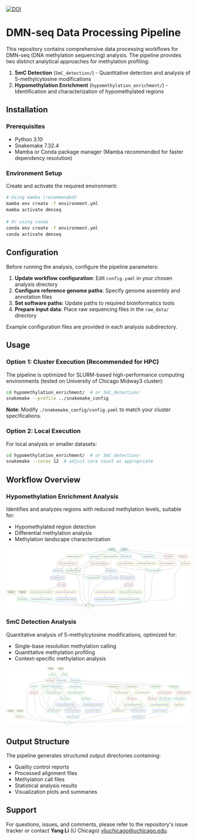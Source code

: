 [![DOI](https://zenodo.org/badge/965719200.svg)](https://doi.org/10.5281/zenodo.17211256)

# DMN-seq Data Processing Pipeline

This repository contains comprehensive data processing workflows for DMN-seq (DNA methylation sequencing) analysis. The pipeline provides two distinct analytical approaches for methylation profiling:

1. **5mC Detection** (`5mC_detection/`) - Quantitative detection and analysis of 5-methylcytosine modifications
2. **Hypomethylation Enrichment** (`hypomethylation_enrichment/`) - Identification and characterization of hypomethylated regions

## Installation

### Prerequisites
- Python 3.10
- Snakemake 7.32.4
- Mamba or Conda package manager (Mamba recommended for faster dependency resolution)

### Environment Setup

Create and activate the required environment:

```bash
# Using mamba (recommended)
mamba env create -f environment.yml
mamba activate dmnseq

# Or using conda
conda env create -f environment.yml
conda activate dmnseq
```

## Configuration

Before running the analysis, configure the pipeline parameters:

1. **Update workflow configuration**: Edit `config.yaml` in your chosen analysis directory
2. **Configure reference genome paths**: Specify genome assembly and annotation files
3. **Set software paths**: Update paths to required bioinformatics tools
4. **Prepare input data**: Place raw sequencing files in the `raw_data/` directory

Example configuration files are provided in each analysis subdirectory.

## Usage

### Option 1: Cluster Execution (Recommended for HPC)

The pipeline is optimized for SLURM-based high-performance computing environments (tested on University of Chicago Midway3 cluster):

```bash
cd hypomethylation_enrichment/  # or 5mC_detection/
snakemake --profile ../snakemake_config
```

**Note**: Modify `./snakemake_config/config.yaml` to match your cluster specifications.

### Option 2: Local Execution

For local analysis or smaller datasets:

```bash
cd hypomethylation_enrichment/  # or 5mC_detection/
snakemake --cores 12  # adjust core count as appropriate
```

## Workflow Overview

### Hypomethylation Enrichment Analysis
Identifies and analyzes regions with reduced methylation levels, suitable for:
- Hypomethylated region detection
- Differential methylation analysis
- Methylation landscape characterization

![Hypomethylation Enrichment Workflow](hypomethylation_enrichment/dag.svg)

### 5mC Detection Analysis
Quantitative analysis of 5-methylcytosine modifications, optimized for:
- Single-base resolution methylation calling
- Quantitative methylation profiling
- Context-specific methylation analysis

![5mC Detection Workflow](5mC_detection/dag.svg)

## Output Structure

The pipeline generates structured output directories containing:
- Quality control reports
- Processed alignment files
- Methylation call files
- Statistical analysis results
- Visualization plots and summaries

## Support

For questions, issues, and comments, please refer to the repository's issue tracker or contact __Yang Li__ (U Chicago) yliuchicago@uchicago.edu. 

